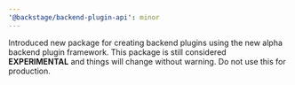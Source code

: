 ```yaml
---
'@backstage/backend-plugin-api': minor
---
```


Introduced new package for creating backend plugins using the new alpha backend plugin framework.
This package is still considered **EXPERIMENTAL** and things will change without warning. Do not use this for production.

